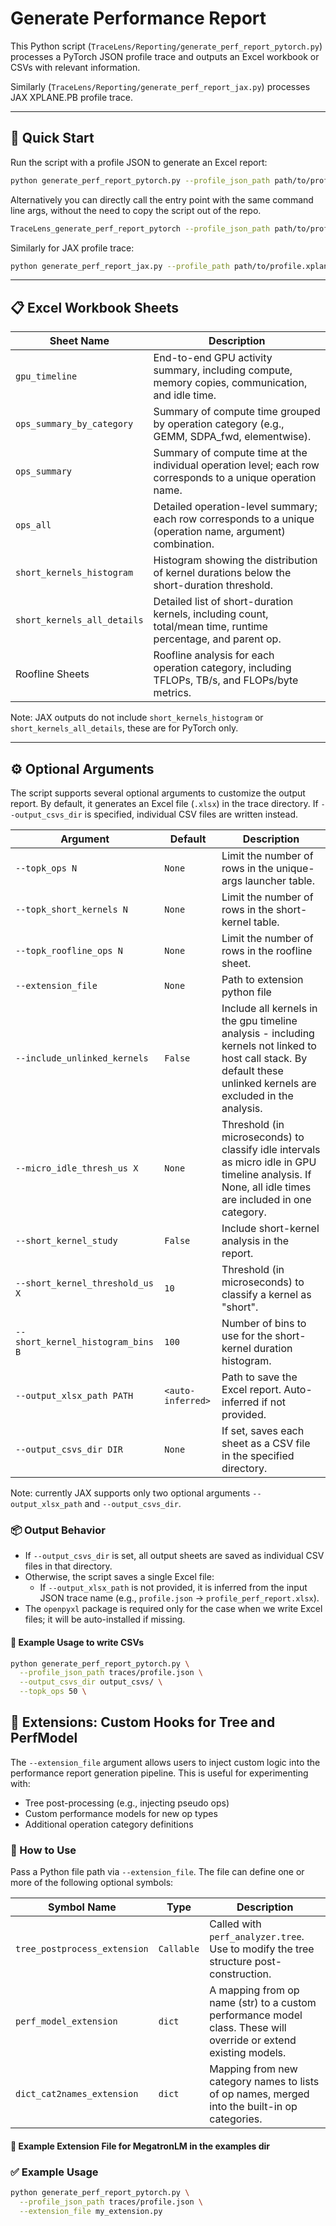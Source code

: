 <!--
Copyright (c) 2024 - 2025 Advanced Micro Devices, Inc. All rights reserved.

See LICENSE for license information.
-->

# Generate Performance Report

This Python script (`TraceLens/Reporting/generate_perf_report_pytorch.py`) processes a PyTorch JSON profile trace and outputs an Excel workbook or CSVs with relevant information.

Similarly (`TraceLens/Reporting/generate_perf_report_jax.py`) processes JAX XPLANE.PB profile trace.

---

## 🚀 Quick Start

Run the script with a profile JSON to generate an Excel report:

```bash
python generate_perf_report_pytorch.py --profile_json_path path/to/profile.json 
```

Alternatively you can directly call the entry point with the same command line args,
 without the need to copy the script out of the repo. 

```bash
TraceLens_generate_perf_report_pytorch --profile_json_path path/to/profile.json 
```

Similarly for JAX profile trace:

```bash
python generate_perf_report_jax.py --profile_path path/to/profile.xplane.pb 
```

---

## 📋 Excel Workbook Sheets

| Sheet Name                  | Description                                                                                                      |
|----------------------------|------------------------------------------------------------------------------------------------------------------|
| `gpu_timeline`             | End-to-end GPU activity summary, including compute, memory copies, communication, and idle time.                 |
| `ops_summary_by_category`  | Summary of compute time grouped by operation category (e.g., GEMM, SDPA_fwd, elementwise).                       |
| `ops_summary`              | Summary of compute time at the individual operation level; each row corresponds to a unique operation name.      |
| `ops_all`                  | Detailed operation-level summary; each row corresponds to a unique (operation name, argument) combination.       |
| `short_kernels_histogram`  | Histogram showing the distribution of kernel durations below the short-duration threshold.                   |
| `short_kernels_all_details`| Detailed list of short-duration kernels, including count, total/mean time, runtime percentage, and parent op.   |
| Roofline Sheets            | Roofline analysis for each operation category, including TFLOPs, TB/s, and FLOPs/byte metrics.                |

Note: JAX outputs do not include `short_kernels_histogram` or `short_kernels_all_details`, these are for PyTorch only.

---

## ⚙️ Optional Arguments  

The script supports several optional arguments to customize the output report. By default, it generates an Excel file (`.xlsx`) in the trace directory. If `--output_csvs_dir` is specified, individual CSV files are written instead.

| Argument                          | Default           | Description                                                                 |
|-----------------------------------|-------------------|-----------------------------------------------------------------------------|
| `--topk_ops N`                    | `None`            | Limit the number of rows in the unique-args launcher table.               |
| `--topk_short_kernels N`          | `None`            | Limit the number of rows in the short-kernel table.                          |
| `--topk_roofline_ops N`           | `None`            | Limit the number of rows in the roofline sheet.                             |
| `--extension_file`                | `None`            | Path to extension python file |
| `--include_unlinked_kernels`      | `False`           | Include all kernels in the gpu timeline analysis -  including kernels not linked to host call stack. By default these unlinked kernels are excluded in the analysis.|
| `--micro_idle_thresh_us X`        | `None`            | Threshold (in microseconds) to classify idle intervals as micro idle in GPU timeline analysis. If None, all idle times are included in one category. |
| `--short_kernel_study`            | `False`           | Include short-kernel analysis in the report.                                 |
| `--short_kernel_threshold_us X`   | `10`              | Threshold (in microseconds) to classify a kernel as "short".             |
| `--short_kernel_histogram_bins B` | `100`             | Number of bins to use for the short-kernel duration histogram.              |
| `--output_xlsx_path PATH`         | `<auto-inferred>` | Path to save the Excel report. Auto-inferred if not provided.              |
| `--output_csvs_dir DIR`           | `None`            | If set, saves each sheet as a CSV file in the specified directory.         |

Note: currently JAX supports only two optional arguments `--output_xlsx_path` and `--output_csvs_dir`.

### 📦 Output Behavior

- If `--output_csvs_dir` is set, all output sheets are saved as individual CSV files in that directory.
- Otherwise, the script saves a single Excel file:
  - If `--output_xlsx_path` is not provided, it is inferred from the input JSON trace name (e.g., `profile.json` → `profile_perf_report.xlsx`).
- The `openpyxl` package is required only for the case when we write Excel files; it will be auto-installed if missing.

#### 🧪 Example Usage to write CSVs


```bash
python generate_perf_report_pytorch.py \
  --profile_json_path traces/profile.json \
  --output_csvs_dir output_csvs/ \
  --topk_ops 50 \
```

## 🧩 Extensions: Custom Hooks for Tree and PerfModel

The `--extension_file` argument allows users to inject custom logic into the performance report generation pipeline. This is useful for experimenting with:

- Tree post-processing (e.g., injecting pseudo ops)
- Custom performance models for new op types
- Additional operation category definitions

### 🔧 How to Use

Pass a Python file path via `--extension_file`. The file can define one or more of the following optional symbols:

| Symbol Name                  | Type      | Description                                                                 |
|-----------------------------|-----------|-----------------------------------------------------------------------------|
| `tree_postprocess_extension`| `Callable`| Called with `perf_analyzer.tree`. Use to modify the tree structure post-construction. |
| `perf_model_extension`      | `dict`    | A mapping from op name (str) to a custom performance model class. These will override or extend existing models. |
| `dict_cat2names_extension`  | `dict`    | Mapping from new category names to lists of op names, merged into the built-in op categories. |

#### 📄 Example Extension File for MegatronLM in the examples dir

### ✅ Example Usage

```bash
python generate_perf_report_pytorch.py \
  --profile_json_path traces/profile.json \
  --extension_file my_extension.py
```